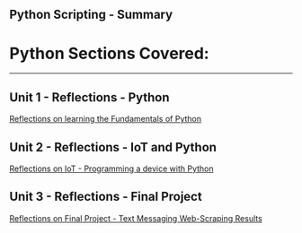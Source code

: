 ## Python Scripting - Summary 

# Python Sections Covered:
*********************************************************************************** 

## Unit 1 - Reflections - Python
  [Reflections on learning the Fundamentals of Python](https://angie-gh.github.io/unit1/)

## Unit 2 - Reflections - IoT and Python
  [Reflections on IoT - Programming a device with Python](./iot.md)

## Unit 3 - Reflections - Final Project
  [Reflections on Final Project - Text Messaging Web-Scraping Results](./finalproject.md)



